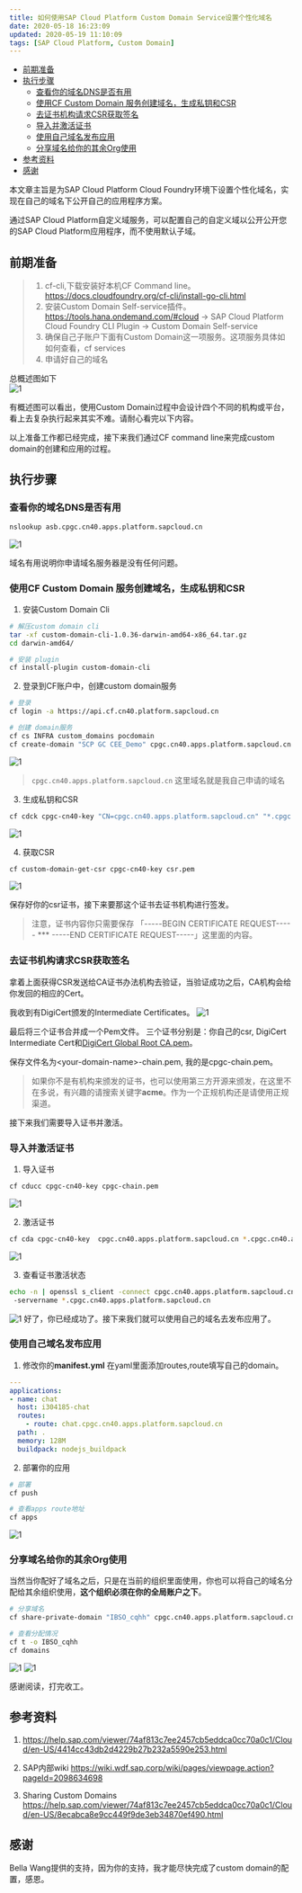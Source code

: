```yaml
---
title: 如何使用SAP Cloud Platform Custom Domain Service设置个性化域名
date: 2020-05-18 16:23:09
updated: 2020-05-19 11:10:09
tags: [SAP Cloud Platform, Custom Domain]
---
```

<!-- TOC -->

- [前期准备](#前期准备)
- [执行步骤](#执行步骤)
  - [查看你的域名DNS是否有用](#查看你的域名dns是否有用)
  - [使用CF Custom Domain 服务创建域名，生成私钥和CSR](#使用cf-custom-domain-服务创建域名生成私钥和csr)
  - [去证书机构请求CSR获取签名](#去证书机构请求csr获取签名)
  - [导入并激活证书](#导入并激活证书)
  - [使用自己域名发布应用](#使用自己域名发布应用)
  - [分享域名给你的其余Org使用](#分享域名给你的其余org使用)
- [参考资料](#参考资料)
- [感谢](#感谢)

<!-- /TOC -->

本文章主旨是为SAP Cloud  Platform Cloud Foundry环境下设置个性化域名，实现在自己的域名下公开自己的应用程序方案。

通过SAP Cloud Platform自定义域服务，可以配置自己的自定义域以公开公开您的SAP Cloud Platform应用程序，而不使用默认子域。

## 前期准备
> 1. cf-cli,下载安装好本机CF Command line。https://docs.cloudfoundry.org/cf-cli/install-go-cli.html
> 2. 安装Custom Domain Self-service插件。https://tools.hana.ondemand.com/#cloud -> SAP Cloud Platform Cloud Foundry CLI Plugin -> Custom Domain Self-service
> 3. 确保自己子账户下面有Custom Domain这一项服务。这项服务具体如如何查看，cf services
> 4. 申请好自己的域名

总概述图如下  
![1](https://blog-1252828110.cos.ap-shanghai.myqcloud.com/img/03-custom-domain/cd-02.png)

有概述图可以看出，使用Custom Domain过程中会设计四个不同的机构或平台，看上去复杂执行起来其实不难。请耐心看完以下内容。

以上准备工作都已经完成，接下来我们通过CF command line来完成custom domain的创建和应用的过程。

## 执行步骤

### 查看你的域名DNS是否有用
```bash
nslookup asb.cpgc.cn40.apps.platform.sapcloud.cn
```
![1](https://blog-1252828110.cos.ap-shanghai.myqcloud.com/img/03-custom-domain/cd-06.png)

域名有用说明你申请域名服务器是没有任何问题。

### 使用CF Custom Domain 服务创建域名，生成私钥和CSR
1. 安装Custom Domain Cli
```bash
# 解压custom domain cli
tar -xf custom-domain-cli-1.0.36-darwin-amd64-x86_64.tar.gz
cd darwin-amd64/

# 安装 plugin
cf install-plugin custom-domain-cli
```

2. 登录到CF账户中，创建custom domain服务
```bash
# 登录
cf login -a https://api.cf.cn40.platform.sapcloud.cn

# 创建 domain服务
cf cs INFRA custom_domains pocdomain
cf create-domain "SCP GC CEE_Demo" cpgc.cn40.apps.platform.sapcloud.cn
```
![1](https://blog-1252828110.cos.ap-shanghai.myqcloud.com/img/03-custom-domain/cd-03.png)

>``cpgc.cn40.apps.platform.sapcloud.cn`` 这里域名就是我自己申请的域名

3. 生成私钥和CSR
```bash
cf cdck cpgc-cn40-key "CN=cpgc.cn40.apps.platform.sapcloud.cn" "*.cpgc.cn40.apps.platform.sapcloud.cn"
```
![1](https://blog-1252828110.cos.ap-shanghai.myqcloud.com/img/03-custom-domain/cd-04.png)

4. 获取CSR
```bash
cf custom-domain-get-csr cpgc-cn40-key csr.pem
```
![1](https://blog-1252828110.cos.ap-shanghai.myqcloud.com/img/03-custom-domain/cd-05.png)

保存好你的csr证书，接下来要那这个证书去证书机构进行签发。

>注意，证书内容你只需要保存 「-----BEGIN CERTIFICATE REQUEST----- *** -----END CERTIFICATE REQUEST-----」这里面的内容。

### 去证书机构请求CSR获取签名
拿着上面获得CSR发送给CA证书办法机构去验证，当验证成功之后，CA机构会给你发回的相应的Cert。

我收到有DigiCert颁发的Intermediate Certificates。
![1](https://blog-1252828110.cos.ap-shanghai.myqcloud.com/img/03-custom-domain/cd-11.png)

最后将三个证书合并成一个Pem文件。
三个证书分别是：你自己的csr, DigiCert Intermediate Cert和[DigiCert Global Root CA.pem](https://github.tools.sap/sgs/SAP-Global-Trust-List/blob/master/Approved/DigiCert%20Global%20Root%20CA.pem)。

保存文件名为<your-domain-name\>-chain.pem, 我的是cpgc-chain.pem。

>如果你不是有机构来颁发的证书，也可以使用第三方开源来颁发，在这里不在多说，有兴趣的请搜索关键字**acme**。作为一个正规机构还是请使用正规渠道。

接下来我们需要导入证书并激活。
### 导入并激活证书
1. 导入证书
```bash
cf cducc cpgc-cn40-key cpgc-chain.pem
```
![1](https://blog-1252828110.cos.ap-shanghai.myqcloud.com/img/03-custom-domain/cd-08.png)

2. 激活证书
```bash
cf cda cpgc-cn40-key  cpgc.cn40.apps.platform.sapcloud.cn *.cpgc.cn40.apps.platform.sapcloud.cn
```
![1](https://blog-1252828110.cos.ap-shanghai.myqcloud.com/img/03-custom-domain/cd-09.png)

3. 查看证书激活状态
```bash
echo -n | openssl s_client -connect cpgc.cn40.apps.platform.sapcloud.cn:443
 -servername *.cpgc.cn40.apps.platform.sapcloud.cn
```
![1](https://blog-1252828110.cos.ap-shanghai.myqcloud.com/img/03-custom-domain/cd-10.png)
好了，你已经成功了。接下来我们就可以使用自己的域名去发布应用了。

### 使用自己域名发布应用
1. 修改你的**manifest.yml**
在yaml里面添加routes,route填写自己的domain。
```yaml
---
applications:
- name: chat
  host: i304185-chat
  routes:
    - route: chat.cpgc.cn40.apps.platform.sapcloud.cn
  path: .
  memory: 128M
  buildpack: nodejs_buildpack
```
2. 部署你的应用
```bash
# 部署
cf push

# 查看apps route地址
cf apps
```
![1](https://blog-1252828110.cos.ap-shanghai.myqcloud.com/img/03-custom-domain/cd-12.png)

### 分享域名给你的其余Org使用
当然当你配好了域名之后，只是在当前的组织里面使用，你也可以将自己的域名分配给其余组织使用，**这个组织必须在你的全局账户之下**。
```bash
# 分享域名
cf share-private-domain "IBSO_cqhh" cpgc.cn40.apps.platform.sapcloud.cn

# 查看分配情况
cf t -o IBSO_cqhh
cf domains
```
![1](https://blog-1252828110.cos.ap-shanghai.myqcloud.com/img/03-custom-domain/cd-13.png)
![1](https://blog-1252828110.cos.ap-shanghai.myqcloud.com/img/03-custom-domain/cd-14.png)


感谢阅读，打完收工。


## 参考资料

1. https://help.sap.com/viewer/74af813c7ee2457cb5eddca0cc70a0c1/Cloud/en-US/4414cc43db2d4229b27b232a5590e253.html

2. SAP内部wiki https://wiki.wdf.sap.corp/wiki/pages/viewpage.action?pageId=2098634698

3. Sharing Custom Domains https://help.sap.com/viewer/74af813c7ee2457cb5eddca0cc70a0c1/Cloud/en-US/8ecabca8e9cc449f9de3eb34870ef490.html

## 感谢
Bella Wang提供的支持，因为你的支持，我才能尽快完成了custom domain的配置，感恩。